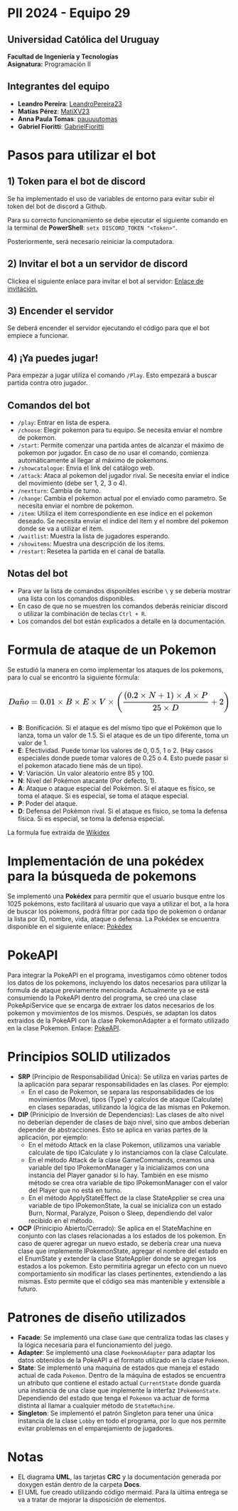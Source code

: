 # PII 2024 - Equipo 29

## Universidad Católica del Uruguay
**Facultad de Ingeniería y Tecnologías**  
**Asignatura:** Programación II  

## Integrantes del equipo
- **Leandro Pereira**: [LeandroPereira23](https://github.com/LeandroPereira23)
- **Matías Pérez**: [MatiXV23](https://github.com/MatiXV23)
- **Anna Paula Tomas**: [pauuuutomas](https://github.com/pauuuutomas)
- **Gabriel Fioritti**: [GabrielFioritti](https://github.com/GabrielFioritti)

# Pasos para utilizar el bot

## 1) Token para el bot de discord
Se ha implementado el uso de variables de entorno para evitar subir el token del bot de discord a Github.

Para su correcto funcionamiento se debe ejecutar el siguiente comando en la terminal de **PowerShell**:
`setx DISCORD_TOKEN "<Token>"`.

Posteriormente, será necesario reiniciar la computadora.

## 2) Invitar el bot a un servidor de discord
Clickea el siguiente enlace para invitar el bot al servidor: [Enlace de invitación.](https://discord.com/oauth2/authorize?client_id=1297389213922361396&permissions=8&integration_type=0&scope=bot+applications.commands)

## 3) Encender el servidor
Se deberá encender el servidor ejecutando el código para que el bot empiece a funcionar.

## 4) ¡Ya puedes jugar!
Para empezar a jugar utiliza el comando `/Play`. Esto empezará a buscar partida contra otro jugador.

## Comandos del bot
- `/play`: Entrar en lista de espera.
- `/choose`: Elegir pokemon para tu equipo. Se necesita enviar el nombre de pokemon.
- `/start`: Permite comenzar una partida antes de alcanzar el máximo de pokemon por jugador. En caso de no usar el comando, comienza automáticamente al llegar al máximo de pokemons.
- `/showcatalogue`: Envia el link del catálogo web.
- `/attack`: Ataca al pokemon del jugador rival. Se necesita enviar el indice del movimiento (debe ser 1, 2, 3 o 4).
- `/nextturn`: Cambia de turno.
- `/change`: Cambia el pokemon actual por el enviado como parametro. Se necesita enviar el nombre de pokemon.
- `/item`: Utiliza el item correspondiente en ese índice en el pokemon deseado. Se necesita enviar el índice del item y el nombre del pokemon donde se va a utilizar el item.
- `/waitlist`: Muestra la lista de jugadores esperando.
- `/showitems`: Muestra una descripción de los items.
- `/restart`:  Resetea la partida en el canal de batalla.

## Notas del bot
- Para ver la lista de comandos disponibles escribe `\` y se debería mostrar una lista con los comandos disponibles.
- En caso de que no se muestren los comandos deberás reiniciar discord o utilizar la combinación de teclas `Ctrl + R`.
- Los comandos del bot están explicados a detalle en la documentación.

# Formula de ataque de un Pokemon
Se estudió la manera en como implementar los ataques de los pokemons, para lo cual se encontró la siguiente fórmula:

<div style="text-align: center;">
  <img src="assets/formulaAtaque.png" alt="Formula de ataque" />
</div>

- **B**: Bonificación. Si el ataque es del mismo tipo que el Pokémon que lo lanza, toma un valor de 1.5. Si el ataque es de un tipo diferente, toma un valor de 1.
- **E**: Efectividad. Puede tomar los valores de 0, 0.5, 1 o 2. (Hay casos especiales donde puede tomar valores de 0.25 o 4. Esto puede pasar si el pokemon atacado tiene más de un tipo).
- **V**: Variación. Un valor aleatorio entre 85 y 100.
- **N**: Nivel del Pokémon atacante (Por defecto, 1).
- **A**: Ataque o ataque especial del Pokémon. Si el ataque es físico, se toma el ataque. Si es especial, se toma el ataque especial.
- **P**: Poder del ataque.
- **D**: Defensa del Pokémon rival. Si el ataque es físico, se toma la defensa física. Si es especial, se toma la defensa especial.

La formula fue extraida de [Wikidex](https://www.wikidex.net/wiki/Daño)

# Implementación de una pokédex para la búsqueda de pokemons
Se implementó una **Pokédex** para permitir que el usuario busque entre los 1025 pokémons, esto facilitará al usuario que vaya a utilizar el bot, a la hora de buscar los pokemons, podrá filtrar por cada tipo de pokemon o ordanar la lista por ID, nombre, vida, ataque o defensa. 
La Pokédex se encuentra disponible en el siguiente enlace: [Pokédex](https://pokemon-blog-api.netlify.app)

# PokeAPI
Para integrar la PokeAPI en el programa, investigamos cómo obtener todos los datos de los pokemons, incluyendo los datos necesarios para utilizar la formula de ataque previamente mencionada. 
Actualmente ya se está consumiendo la PokeAPI dentro del programa, se creó una clase PokeApiService que se encarga de extraer los datos necesarios de los pokemon y movimientos de los mismos.
Después, se adaptan los datos extraidos de la PokeAPI con la clase PokemonAdapter a el formato utilizado en la clase Pokemon.
Enlace: [PokeAPI](https://pokeapi.co).

# Principios SOLID utilizados
- **SRP** (Principio de Responsabilidad Única): Se utiliza en varias partes de la aplicación para separar responsabilidades en las clases. Por ejemplo:
  - En el caso de Pokemon, se separa las responsabilidades de los movimientos (Move), tipos (Type) y calculos de ataque (Calculate) en clases separadas, utilizando la lógica de las mismas en Pokemon.
- **DIP** (Prinicipio de Inversión de Dependencias): Las clases de alto nivel no deberían depender de clases de bajo nivel, sino que ambos deberían depender de abstracciones. Esto se aplica en varias partes de la aplicación, por ejemplo:
  - En el método Attack en la clase Pokemon, utilizamos una variable calculate de tipo ICalculate y lo instanciamos con la clase Calculate.
  - En el método Attack de la clase GameCommands, creamos una variable del tipo IPokemonManager y la inicializamos con una instancia del Player ganador si lo hay. También en ese mismo método se crea otra variable de tipo IPokemonManager con el valor del Player que no está en turno.
  - En el método ApplyStateEffect de la clase StateApplier se crea una variable de tipo IPokemonState, la cual se inicializa con un estado Burn, Normal, Paralyze, Poison o Sleep, dependiendo del valor recibido en el método.
- **OCP** (Prinicipio Abierto/Cerrado): Se aplica en el StateMachine en conjunto con las clases relacionadas a los estados de los pokemon. En caso de querer agregar un nuevo estado, se debería crear una nueva clase que implemente <c>IPokemonState</c>,
  agregar el nombre del estado en el <c>EnumState</c> y extender la clase <c>StateApplier</c> donde se agregan los estados a los pokemon. Esto permitiría agregar un efecto con un nuevo comportamiento sin modificar las clases pertinentes, extendiendo a las mismas.
  Esto permite que el código sea más mantenible y extensible a futuro.

# Patrones de diseño utilizados
- **Facade**: Se implementó una clase `Game` que centraliza todas las clases y la lógica necesaria para el funcionamiento del juego.
- **Adapter**: Se implementó una clase `PoekmonAdapter` para adaptar los datos obtenidos de la PokeAPI a el formato utilizado en la clase `Pokemon`.
- **State**: Se implementó una maquina de estados que maneja el estado actual de cada `Pokemon`. Dentro de la máquina de estados se encuentra un atributo 
que contiene el estado actual `CurrentState` donde guarda una instancia de una clase que implemente la interfaz `IPokemonState`. 
Dependiendo del estado que tenga el `Pokemon` va actuar de forma distinta al llamar a cualquier método de `StateMachine`.
- **Singleton**: Se implementó el patrón Singleton para tener una única instancia de la clase `Lobby` en todo el programa, por lo que nos permite evitar problemas en el emparejamiento de jugadores.

# Notas
- EL diagrama **UML**, las tarjetas **CRC** y la documentación generada por doxygen están dentro de la carpeta **Docs**.
- El UML fue creado utilizando código mermaid. Para la última entrega se va a tratar de mejorar la disposición de elementos.
